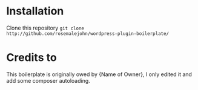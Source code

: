 # Installation

Clone this repository `git clone http://github.com/rosemalejohn/wordpress-plugin-boilerplate/`

# Credits to

This boilerplate is originally owed by {Name of Owner}, I only edited it and add some composer autoloading.